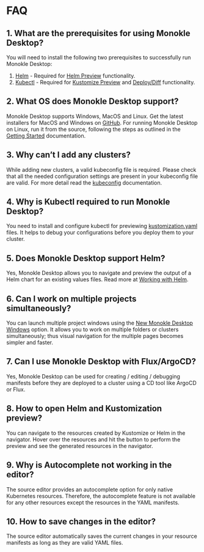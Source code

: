 # FAQ

## **1. What are the prerequisites for using Monokle Desktop?**

You will need to install the following two prerequisites to successfully run Monokle Desktop:

1. [Helm](https://helm.sh/docs/intro/install/) - Required for [Helm Preview](./helm.md#helm-preview) functionality.
2. [Kubectl](https://kubernetes.io/docs/tasks/tools/) - Required for [Kustomize Preview](./kustomize.md#kustomize-preview) and [Deploy/Diff](./apply-and-diff.md) functionality.

## **2. What OS does Monokle Desktop support?**

Monokle Desktop supports Windows, MacOS and Linux. Get the latest installers for MacOS and Windows on [GitHub](https://github.com/kubeshop/monokle). For running Monokle Desktop on
Linux, run it from the source, following the steps as outlined in the [Getting Started](./getting-started.md) documentation.

## **3. Why can’t I add any clusters?**

While adding new clusters, a valid kubeconfig file is required. Please check that all the needed configuration settings
are present in your kubeconfig file are valid. For more detail
read the [kubeconfig](https://kubernetes.io/docs/concepts/configuration/organize-cluster-access-kubeconfig/) documentation.

## **4. Why is Kubectl required to run Monokle Desktop?**

You need to install and configure kubectl for previewing [kustomization.yaml](./kustomize.md) files. It helps to debug
your configurations before you deploy them to your cluster.

## **5. Does Monokle Desktop support Helm?**

Yes, Monokle Desktop allows you to navigate and preview the output of a Helm chart for an existing values files. Read more at
[Working with Helm](./helm.md).

## **6. Can I work on multiple projects simultaneously?**

You can launch multiple project windows using the [New Monokle Desktop Windows](./overview/#multiple-windows) option. It allows
you to work on multiple folders or clusters simultaneously; thus visual navigation for the multiple pages becomes simpler
and faster.

## **7. Can I use Monokle Desktop with Flux/ArgoCD?**

Yes, Monokle Desktop can be used for creating / editing / debugging manifests before they are deployed to a cluster using a CD tool
like ArgoCD or Flux.

## **8. How to open Helm and Kustomization preview?**

You can navigate to the resources created by Kustomize or Helm in the navigator. Hover over the resources and hit the
 button to perform the preview and see the generated resources in the navigator.

## **9. Why is Autocomplete not working in the editor?**

The source editor provides an autocomplete option for only native Kubernetes resources. Therefore, the autocomplete feature is not available for any other resources except the resources in the YAML manifests.

## **10. How to save changes in the editor?**

The source editor automatically saves the current changes in your resource manifests as long as they are valid YAML files.
